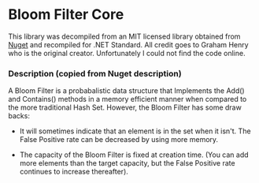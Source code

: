 # Bloom Filter Core
This library was decompiled from an MIT licensed library obtained from [Nuget](https://www.nuget.org/packages/BloomFilter/) and recompiled for .NET Standard.  All credit goes to Graham Henry who is the original creator.  Unfortunately I could not find the code online.

### Description (copied from Nuget description)
A Bloom Filter is a probabalistic data structure that Implements the Add() and Contains() methods in a memory efficient manner when compared to the more traditional Hash Set. However, the Bloom Filter has some draw backs:

* It will sometimes indicate that an element is in the set when it isn't. The False Positive rate can be decreased by using more memory.

* The capacity of the Bloom Filter is fixed at creation time. (You can add more elements than the target capacity, but the False Positive rate continues to increase thereafter).